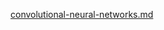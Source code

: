 [convolutional-neural-networks.md](../../../ml/notes/deep-learning/convolutional-neural-networks.md)